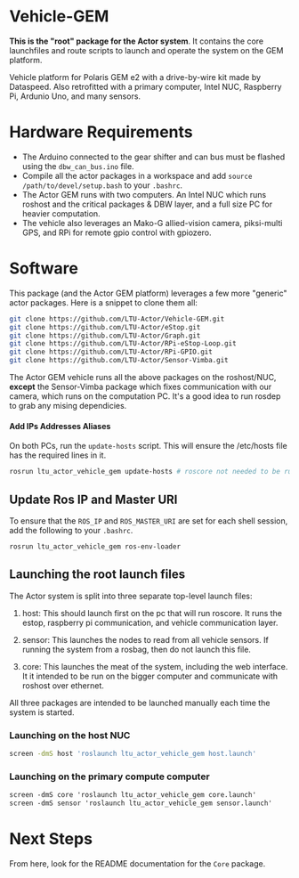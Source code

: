 # Vehicle-GEM

**This is the "root" package for the Actor system**. It contains the core
launchfiles and route scripts to launch and operate the system on the GEM
platform.

Vehicle platform for Polaris GEM e2 with a drive-by-wire kit made by Dataspeed.
Also retrofitted with a primary computer, Intel NUC, Raspberry Pi, Ardunio Uno,
and many sensors.

# Hardware Requirements

- The Arduino connected to the gear shifter and can bus must be flashed using
  the `dbw_can_bus.ino` file.
- Compile all the actor packages in a workspace and add  `source
  /path/to/devel/setup.bash` to your `.bashrc`.
- The Actor GEM runs with two computers. An Intel NUC which runs roshost and
  the critical packages & DBW layer, and a full size PC for heavier
  computation.
- The vehicle also leverages an Mako-G allied-vision camera, piksi-multi GPS,
  and RPi for remote gpio control with gpiozero. 

# Software

This package (and the Actor GEM platform) leverages a few more "generic" actor
packages. Here is a snippet to clone them all:

```sh
git clone https://github.com/LTU-Actor/Vehicle-GEM.git
git clone https://github.com/LTU-Actor/eStop.git
git clone https://github.com/LTU-Actor/Graph.git
git clone https://github.com/LTU-Actor/RPi-eStop-Loop.git
git clone https://github.com/LTU-Actor/RPi-GPIO.git
git clone https://github.com/LTU-Actor/Sensor-Vimba.git
```

The Actor GEM vehicle runs all the above packages on the roshost/NUC,
**except** the Sensor-Vimba package which fixes communication with our camera,
which runs on the computation PC. It's a good idea to run rosdep to grab any
mising dependicies.

####  Add IPs Addresses Aliases

On both PCs, run the `update-hosts` script. This will ensure the /etc/hosts
file has the required lines in it.

```sh
rosrun ltu_actor_vehicle_gem update-hosts # roscore not needed to be running
```

## Update Ros IP and Master URI

To ensure that the `ROS_IP` and `ROS_MASTER_URI` are set for each shell
session, add the following to your `.bashrc`.

```sh
rosrun ltu_actor_vehicle_gem ros-env-loader
```

## Launching the root launch files

The Actor system is split into three separate top-level launch files:

1. host: This should launch first on the pc that will run roscore. It runs the
   estop, raspberry pi communication, and vehicle communication layer.

2. sensor: This launches the nodes to read from all vehicle sensors. If running
   the system from a rosbag, then do not launch this file.

3. core: This launches the meat of the system, including the web interface. It
   it intended to be run on the bigger computer and communicate with roshost
   over ethernet.

All three packages are intended to be launched manually each time the system is
started.

### Launching on the host NUC
```sh
screen -dmS host 'roslaunch ltu_actor_vehicle_gem host.launch'
```

### Launching on the primary compute computer
```xml
screen -dmS core 'roslaunch ltu_actor_vehicle_gem core.launch'
screen -dmS sensor 'roslaunch ltu_actor_vehicle_gem sensor.launch'
```

# Next Steps

From here, look for the README documentation for the `Core` package.
